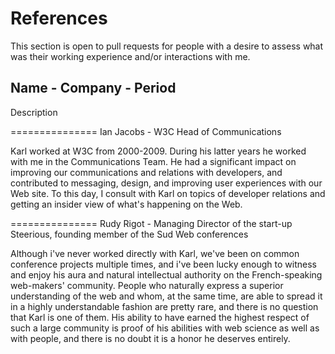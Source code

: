 # References #

This section is open to pull requests for people with a desire to assess what was their working experience and/or interactions with me.

## Name - Company - Period ##

Description

===============
Ian Jacobs - W3C Head of Communications

Karl worked at W3C from 2000-2009. During his latter years he
worked with me in the Communications Team. He had a significant
impact on improving our communications and relations with developers,
and contributed to messaging, design, and improving user experiences
with our Web site. To this day, I consult with Karl on topics of
developer relations and getting an insider view of what's happening
on the Web.

===============
Rudy Rigot - Managing Director of the start-up Steerious,
founding member of the Sud Web conferences

Although i've never worked directly with Karl, we've been on common conference
projects multiple times, and i've been lucky enough to witness and enjoy his
aura and natural intellectual authority on the French-speaking web-makers'
community. People who naturally express a superior understanding of the web
and whom, at the same time, are able to spread it in a highly understandable
fashion are pretty rare, and there is no question that Karl is one of them. His
ability to have earned the highest respect of such a large community is proof
of his abilities with web science as well as with people, and there is no doubt
it is a honor he deserves entirely.